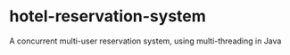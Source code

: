# hotel-reservation-system
A concurrent multi-user reservation system, using multi-threading in Java
